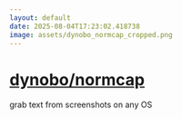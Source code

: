 ```yaml
---
layout: default
date: 2025-08-04T17:23:02.418738
image: assets/dynobo_normcap_cropped.png
---
```


# [dynobo/normcap](https://github.com/dynobo/normcap)

grab text from screenshots on any OS
